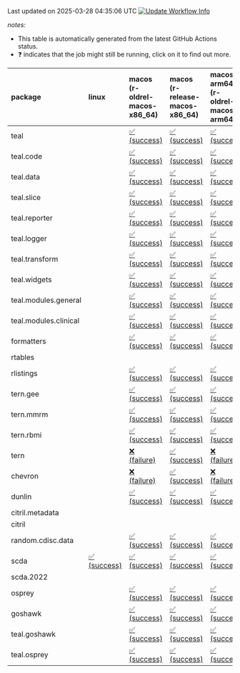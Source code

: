 Last updated on 2025-03-28 04:35:06 UTC [![Update Workflow
Info](https://github.com/averissimo/verdepcheck-status/actions/workflows/update.yaml/badge.svg)](https://github.com/averissimo/verdepcheck-status/actions/workflows/update.yaml)

*notes:*

-   This table is automatically generated from the latest GitHub Actions
    status.
-   ❓ indicates that the job might still be running, click on it to
    find out more.

<table>
<colgroup>
<col style="width: 1%" />
<col style="width: 6%" />
<col style="width: 7%" />
<col style="width: 7%" />
<col style="width: 7%" />
<col style="width: 7%" />
<col style="width: 7%" />
<col style="width: 7%" />
<col style="width: 7%" />
<col style="width: 7%" />
<col style="width: 7%" />
<col style="width: 7%" />
<col style="width: 7%" />
<col style="width: 7%" />
</colgroup>
<thead>
<tr class="header">
<th style="text-align: left;">package</th>
<th style="text-align: left;">linux</th>
<th style="text-align: left;">macos (r-oldrel-macos-x86_64)</th>
<th style="text-align: left;">macos (r-release-macos-x86_64)</th>
<th style="text-align: left;">macos-arm64 (r-oldrel-macos-arm64)</th>
<th style="text-align: left;">macos-arm64 (r-release-macos-arm64)</th>
<th style="text-align: left;">nosuggests</th>
<th style="text-align: left;">ubuntu-clang</th>
<th style="text-align: left;">ubuntu-gcc12</th>
<th style="text-align: left;">ubuntu-next</th>
<th style="text-align: left;">ubuntu-release</th>
<th style="text-align: left;">windows (r-devel-windows-x86_64)</th>
<th style="text-align: left;">windows (r-oldrel-windows-x86_64)</th>
<th style="text-align: left;">windows (r-release-windows-x86_64)</th>
</tr>
</thead>
<tbody>
<tr class="odd">
<td style="text-align: left;">teal</td>
<td style="text-align: left;"></td>
<td
style="text-align: left;"><a href="https://github.com/insightsengineering/teal/actions/runs/14015246751/job/39240157598">✅
(success)</a></td>
<td
style="text-align: left;"><a href="https://github.com/insightsengineering/teal/actions/runs/14015246751/job/39240157260">✅
(success)</a></td>
<td
style="text-align: left;"><a href="https://github.com/insightsengineering/teal/actions/runs/14015246751/job/39240157487">✅
(success)</a></td>
<td
style="text-align: left;"><a href="https://github.com/insightsengineering/teal/actions/runs/14015246751/job/39240157126">✅
(success)</a></td>
<td
style="text-align: left;"><a href="https://github.com/insightsengineering/teal/actions/runs/14015246751/job/39240157664">✅
(success)</a></td>
<td
style="text-align: left;"><a href="https://github.com/insightsengineering/teal/actions/runs/14015246751/job/39240156985">✅
(success)</a></td>
<td
style="text-align: left;"><a href="https://github.com/insightsengineering/teal/actions/runs/14015246751/job/39240157050">✅
(success)</a></td>
<td
style="text-align: left;"><a href="https://github.com/insightsengineering/teal/actions/runs/14015246751/job/39240157360">✅
(success)</a></td>
<td
style="text-align: left;"><a href="https://github.com/insightsengineering/teal/actions/runs/14015246751/job/39240157422">✅
(success)</a></td>
<td
style="text-align: left;"><a href="https://github.com/insightsengineering/teal/actions/runs/14015246751/job/39240156815">✅
(success)</a></td>
<td
style="text-align: left;"><a href="https://github.com/insightsengineering/teal/actions/runs/14015246751/job/39240157734">✅
(success)</a></td>
<td
style="text-align: left;"><a href="https://github.com/insightsengineering/teal/actions/runs/14015246751/job/39240157305">✅
(success)</a></td>
</tr>
<tr class="even">
<td style="text-align: left;">teal.code</td>
<td style="text-align: left;"></td>
<td
style="text-align: left;"><a href="https://github.com/insightsengineering/teal.code/actions/runs/14015257499/job/39240182656">✅
(success)</a></td>
<td
style="text-align: left;"><a href="https://github.com/insightsengineering/teal.code/actions/runs/14015257499/job/39240182316">✅
(success)</a></td>
<td
style="text-align: left;"><a href="https://github.com/insightsengineering/teal.code/actions/runs/14015257499/job/39240182539">✅
(success)</a></td>
<td
style="text-align: left;"><a href="https://github.com/insightsengineering/teal.code/actions/runs/14015257499/job/39240182215">✅
(success)</a></td>
<td
style="text-align: left;"><a href="https://github.com/insightsengineering/teal.code/actions/runs/14015257499/job/39240182882">✅
(success)</a></td>
<td
style="text-align: left;"><a href="https://github.com/insightsengineering/teal.code/actions/runs/14015257499/job/39240182155">✅
(success)</a></td>
<td
style="text-align: left;"><a href="https://github.com/insightsengineering/teal.code/actions/runs/14015257499/job/39240182260">✅
(success)</a></td>
<td
style="text-align: left;"><a href="https://github.com/insightsengineering/teal.code/actions/runs/14015257499/job/39240182487">✅
(success)</a></td>
<td
style="text-align: left;"><a href="https://github.com/insightsengineering/teal.code/actions/runs/14015257499/job/39240182583">✅
(success)</a></td>
<td
style="text-align: left;"><a href="https://github.com/insightsengineering/teal.code/actions/runs/14015257499/job/39240181961">✅
(success)</a></td>
<td
style="text-align: left;"><a href="https://github.com/insightsengineering/teal.code/actions/runs/14015257499/job/39240182818">✅
(success)</a></td>
<td
style="text-align: left;"><a href="https://github.com/insightsengineering/teal.code/actions/runs/14015257499/job/39240182440">✅
(success)</a></td>
</tr>
<tr class="odd">
<td style="text-align: left;">teal.data</td>
<td style="text-align: left;"></td>
<td
style="text-align: left;"><a href="https://github.com/insightsengineering/teal.data/actions/runs/14015249521/job/39240163332">✅
(success)</a></td>
<td
style="text-align: left;"><a href="https://github.com/insightsengineering/teal.data/actions/runs/14015249521/job/39240162724">✅
(success)</a></td>
<td
style="text-align: left;"><a href="https://github.com/insightsengineering/teal.data/actions/runs/14015249521/job/39240163110">✅
(success)</a></td>
<td
style="text-align: left;"><a href="https://github.com/insightsengineering/teal.data/actions/runs/14015249521/job/39240162509">✅
(success)</a></td>
<td
style="text-align: left;"><a href="https://github.com/insightsengineering/teal.data/actions/runs/14015249521/job/39240163426">✅
(success)</a></td>
<td
style="text-align: left;"><a href="https://github.com/insightsengineering/teal.data/actions/runs/14015249521/job/39240162059">✅
(success)</a></td>
<td
style="text-align: left;"><a href="https://github.com/insightsengineering/teal.data/actions/runs/14015249521/job/39240162411">✅
(success)</a></td>
<td
style="text-align: left;"><a href="https://github.com/insightsengineering/teal.data/actions/runs/14015249521/job/39240162814">✅
(success)</a></td>
<td
style="text-align: left;"><a href="https://github.com/insightsengineering/teal.data/actions/runs/14015249521/job/39240163016">✅
(success)</a></td>
<td
style="text-align: left;"><a href="https://github.com/insightsengineering/teal.data/actions/runs/14015249521/job/39240162344">✅
(success)</a></td>
<td
style="text-align: left;"><a href="https://github.com/insightsengineering/teal.data/actions/runs/14015249521/job/39240163525">✅
(success)</a></td>
<td
style="text-align: left;"><a href="https://github.com/insightsengineering/teal.data/actions/runs/14015249521/job/39240162907">✅
(success)</a></td>
</tr>
<tr class="even">
<td style="text-align: left;">teal.slice</td>
<td style="text-align: left;"></td>
<td
style="text-align: left;"><a href="https://github.com/insightsengineering/teal.slice/actions/runs/14015253279/job/39240172849">✅
(success)</a></td>
<td
style="text-align: left;"><a href="https://github.com/insightsengineering/teal.slice/actions/runs/14015253279/job/39240172276">✅
(success)</a></td>
<td
style="text-align: left;"><a href="https://github.com/insightsengineering/teal.slice/actions/runs/14015253279/job/39240172686">✅
(success)</a></td>
<td
style="text-align: left;"><a href="https://github.com/insightsengineering/teal.slice/actions/runs/14015253279/job/39240172186">✅
(success)</a></td>
<td
style="text-align: left;"><a href="https://github.com/insightsengineering/teal.slice/actions/runs/14015253279/job/39240173128">✅
(success)</a></td>
<td
style="text-align: left;"><a href="https://github.com/insightsengineering/teal.slice/actions/runs/14015253279/job/39240172117">✅
(success)</a></td>
<td
style="text-align: left;"><a href="https://github.com/insightsengineering/teal.slice/actions/runs/14015253279/job/39240172347">✅
(success)</a></td>
<td
style="text-align: left;"><a href="https://github.com/insightsengineering/teal.slice/actions/runs/14015253279/job/39240172772">✅
(success)</a></td>
<td
style="text-align: left;"><a href="https://github.com/insightsengineering/teal.slice/actions/runs/14015253279/job/39240172917">✅
(success)</a></td>
<td
style="text-align: left;"><a href="https://github.com/insightsengineering/teal.slice/actions/runs/14015253279/job/39240171850">✅
(success)</a></td>
<td
style="text-align: left;"><a href="https://github.com/insightsengineering/teal.slice/actions/runs/14015253279/job/39240172985">✅
(success)</a></td>
<td
style="text-align: left;"><a href="https://github.com/insightsengineering/teal.slice/actions/runs/14015253279/job/39240172435">✅
(success)</a></td>
</tr>
<tr class="odd">
<td style="text-align: left;">teal.reporter</td>
<td style="text-align: left;"></td>
<td
style="text-align: left;"><a href="https://github.com/insightsengineering/teal.reporter/actions/runs/14015250764/job/39240166875">✅
(success)</a></td>
<td
style="text-align: left;"><a href="https://github.com/insightsengineering/teal.reporter/actions/runs/14015250764/job/39240166722">✅
(success)</a></td>
<td
style="text-align: left;"><a href="https://github.com/insightsengineering/teal.reporter/actions/runs/14015250764/job/39240166825">✅
(success)</a></td>
<td
style="text-align: left;"><a href="https://github.com/insightsengineering/teal.reporter/actions/runs/14015250764/job/39240166668">✅
(success)</a></td>
<td
style="text-align: left;"><a href="https://github.com/insightsengineering/teal.reporter/actions/runs/14015250764/job/39240166502">✅
(success)</a></td>
<td
style="text-align: left;"><a href="https://github.com/insightsengineering/teal.reporter/actions/runs/14015250764/job/39240165968">✅
(success)</a></td>
<td
style="text-align: left;"><a href="https://github.com/insightsengineering/teal.reporter/actions/runs/14015250764/job/39240166154">✅
(success)</a></td>
<td
style="text-align: left;"><a href="https://github.com/insightsengineering/teal.reporter/actions/runs/14015250764/job/39240166296">✅
(success)</a></td>
<td
style="text-align: left;"><a href="https://github.com/insightsengineering/teal.reporter/actions/runs/14015250764/job/39240166376">✅
(success)</a></td>
<td
style="text-align: left;"><a href="https://github.com/insightsengineering/teal.reporter/actions/runs/14015250764/job/39240166558">✅
(success)</a></td>
<td
style="text-align: left;"><a href="https://github.com/insightsengineering/teal.reporter/actions/runs/14015250764/job/39240166924">✅
(success)</a></td>
<td
style="text-align: left;"><a href="https://github.com/insightsengineering/teal.reporter/actions/runs/14015250764/job/39240166762">✅
(success)</a></td>
</tr>
<tr class="even">
<td style="text-align: left;">teal.logger</td>
<td style="text-align: left;"></td>
<td
style="text-align: left;"><a href="https://github.com/insightsengineering/teal.logger/actions/runs/14015248455/job/39240160529">✅
(success)</a></td>
<td
style="text-align: left;"><a href="https://github.com/insightsengineering/teal.logger/actions/runs/14015248455/job/39240160242">✅
(success)</a></td>
<td
style="text-align: left;"><a href="https://github.com/insightsengineering/teal.logger/actions/runs/14015248455/job/39240160471">✅
(success)</a></td>
<td
style="text-align: left;"><a href="https://github.com/insightsengineering/teal.logger/actions/runs/14015248455/job/39240160116">✅
(success)</a></td>
<td
style="text-align: left;"><a href="https://github.com/insightsengineering/teal.logger/actions/runs/14015248455/job/39240160704">✅
(success)</a></td>
<td
style="text-align: left;"><a href="https://github.com/insightsengineering/teal.logger/actions/runs/14015248455/job/39240159834">✅
(success)</a></td>
<td
style="text-align: left;"><a href="https://github.com/insightsengineering/teal.logger/actions/runs/14015248455/job/39240160064">✅
(success)</a></td>
<td
style="text-align: left;"><a href="https://github.com/insightsengineering/teal.logger/actions/runs/14015248455/job/39240160306">✅
(success)</a></td>
<td
style="text-align: left;"><a href="https://github.com/insightsengineering/teal.logger/actions/runs/14015248455/job/39240160417">✅
(success)</a></td>
<td
style="text-align: left;"><a href="https://github.com/insightsengineering/teal.logger/actions/runs/14015248455/job/39240160007">✅
(success)</a></td>
<td
style="text-align: left;"><a href="https://github.com/insightsengineering/teal.logger/actions/runs/14015248455/job/39240160643">✅
(success)</a></td>
<td
style="text-align: left;"><a href="https://github.com/insightsengineering/teal.logger/actions/runs/14015248455/job/39240160367">✅
(success)</a></td>
</tr>
<tr class="odd">
<td style="text-align: left;">teal.transform</td>
<td style="text-align: left;"></td>
<td
style="text-align: left;"><a href="https://github.com/insightsengineering/teal.transform/actions/runs/14015251066/job/39240167687">✅
(success)</a></td>
<td
style="text-align: left;"><a href="https://github.com/insightsengineering/teal.transform/actions/runs/14015251066/job/39240167301">✅
(success)</a></td>
<td
style="text-align: left;"><a href="https://github.com/insightsengineering/teal.transform/actions/runs/14015251066/job/39240167570">✅
(success)</a></td>
<td
style="text-align: left;"><a href="https://github.com/insightsengineering/teal.transform/actions/runs/14015251066/job/39240167155">✅
(success)</a></td>
<td
style="text-align: left;"><a href="https://github.com/insightsengineering/teal.transform/actions/runs/14015251066/job/39240167804">✅
(success)</a></td>
<td
style="text-align: left;"><a href="https://github.com/insightsengineering/teal.transform/actions/runs/14015251066/job/39240166867">✅
(success)</a></td>
<td
style="text-align: left;"><a href="https://github.com/insightsengineering/teal.transform/actions/runs/14015251066/job/39240167103">✅
(success)</a></td>
<td
style="text-align: left;"><a href="https://github.com/insightsengineering/teal.transform/actions/runs/14015251066/job/39240167360">✅
(success)</a></td>
<td
style="text-align: left;"><a href="https://github.com/insightsengineering/teal.transform/actions/runs/14015251066/job/39240167502">✅
(success)</a></td>
<td
style="text-align: left;"><a href="https://github.com/insightsengineering/teal.transform/actions/runs/14015251066/job/39240167042">✅
(success)</a></td>
<td
style="text-align: left;"><a href="https://github.com/insightsengineering/teal.transform/actions/runs/14015251066/job/39240167854">✅
(success)</a></td>
<td
style="text-align: left;"><a href="https://github.com/insightsengineering/teal.transform/actions/runs/14015251066/job/39240167428">✅
(success)</a></td>
</tr>
<tr class="even">
<td style="text-align: left;">teal.widgets</td>
<td style="text-align: left;"></td>
<td
style="text-align: left;"><a href="https://github.com/insightsengineering/teal.widgets/actions/runs/14015260871/job/39240205368">✅
(success)</a></td>
<td
style="text-align: left;"><a href="https://github.com/insightsengineering/teal.widgets/actions/runs/14015260871/job/39240204797">✅
(success)</a></td>
<td
style="text-align: left;"><a href="https://github.com/insightsengineering/teal.widgets/actions/runs/14015260871/job/39240205170">✅
(success)</a></td>
<td
style="text-align: left;"><a href="https://github.com/insightsengineering/teal.widgets/actions/runs/14015260871/job/39240204601">✅
(success)</a></td>
<td
style="text-align: left;"><a href="https://github.com/insightsengineering/teal.widgets/actions/runs/14015260871/job/39240205754">✅
(success)</a></td>
<td
style="text-align: left;"><a href="https://github.com/insightsengineering/teal.widgets/actions/runs/14015260871/job/39240204512">✅
(success)</a></td>
<td
style="text-align: left;"><a href="https://github.com/insightsengineering/teal.widgets/actions/runs/14015260871/job/39240204682">✅
(success)</a></td>
<td
style="text-align: left;"><a href="https://github.com/insightsengineering/teal.widgets/actions/runs/14015260871/job/39240205084">✅
(success)</a></td>
<td
style="text-align: left;"><a href="https://github.com/insightsengineering/teal.widgets/actions/runs/14015260871/job/39240205272">✅
(success)</a></td>
<td
style="text-align: left;"><a href="https://github.com/insightsengineering/teal.widgets/actions/runs/14015260871/job/39240204264">✅
(success)</a></td>
<td
style="text-align: left;"><a href="https://github.com/insightsengineering/teal.widgets/actions/runs/14015260871/job/39240205624">✅
(success)</a></td>
<td
style="text-align: left;"><a href="https://github.com/insightsengineering/teal.widgets/actions/runs/14015260871/job/39240204985">✅
(success)</a></td>
</tr>
<tr class="odd">
<td style="text-align: left;">teal.modules.general</td>
<td style="text-align: left;"></td>
<td
style="text-align: left;"><a href="https://github.com/insightsengineering/teal.modules.general/actions/runs/14015246558/job/39240157590">✅
(success)</a></td>
<td
style="text-align: left;"><a href="https://github.com/insightsengineering/teal.modules.general/actions/runs/14015246558/job/39240157416">✅
(success)</a></td>
<td
style="text-align: left;"><a href="https://github.com/insightsengineering/teal.modules.general/actions/runs/14015246558/job/39240157532">✅
(success)</a></td>
<td
style="text-align: left;"><a href="https://github.com/insightsengineering/teal.modules.general/actions/runs/14015246558/job/39240157293">✅
(success)</a></td>
<td style="text-align: left;"></td>
<td style="text-align: left;"></td>
<td style="text-align: left;"></td>
<td
style="text-align: left;"><a href="https://github.com/insightsengineering/teal.modules.general/actions/runs/14015246558/job/39240157157">✅
(success)</a></td>
<td
style="text-align: left;"><a href="https://github.com/insightsengineering/teal.modules.general/actions/runs/14015246558/job/39240157352">✅
(success)</a></td>
<td
style="text-align: left;"><a href="https://github.com/insightsengineering/teal.modules.general/actions/runs/14015246558/job/39240157007">✅
(success)</a></td>
<td
style="text-align: left;"><a href="https://github.com/insightsengineering/teal.modules.general/actions/runs/14015246558/job/39240157653">✅
(success)</a></td>
<td
style="text-align: left;"><a href="https://github.com/insightsengineering/teal.modules.general/actions/runs/14015246558/job/39240157480">✅
(success)</a></td>
</tr>
<tr class="even">
<td style="text-align: left;">teal.modules.clinical</td>
<td style="text-align: left;"></td>
<td
style="text-align: left;"><a href="https://github.com/insightsengineering/teal.modules.clinical/actions/runs/14015256467/job/39240182120">✅
(success)</a></td>
<td
style="text-align: left;"><a href="https://github.com/insightsengineering/teal.modules.clinical/actions/runs/14015256467/job/39240181920">✅
(success)</a></td>
<td
style="text-align: left;"><a href="https://github.com/insightsengineering/teal.modules.clinical/actions/runs/14015256467/job/39240182044">✅
(success)</a></td>
<td
style="text-align: left;"><a href="https://github.com/insightsengineering/teal.modules.clinical/actions/runs/14015256467/job/39240181842">✅
(success)</a></td>
<td style="text-align: left;"></td>
<td style="text-align: left;"></td>
<td style="text-align: left;"></td>
<td
style="text-align: left;"><a href="https://github.com/insightsengineering/teal.modules.clinical/actions/runs/14015256467/job/39240181484">✅
(success)</a></td>
<td
style="text-align: left;"><a href="https://github.com/insightsengineering/teal.modules.clinical/actions/runs/14015256467/job/39240181730">✅
(success)</a></td>
<td
style="text-align: left;"><a href="https://github.com/insightsengineering/teal.modules.clinical/actions/runs/14015256467/job/39240181625">✅
(success)</a></td>
<td
style="text-align: left;"><a href="https://github.com/insightsengineering/teal.modules.clinical/actions/runs/14015256467/job/39240182184">✅
(success)</a></td>
<td
style="text-align: left;"><a href="https://github.com/insightsengineering/teal.modules.clinical/actions/runs/14015256467/job/39240181974">✅
(success)</a></td>
</tr>
<tr class="odd">
<td style="text-align: left;">formatters</td>
<td style="text-align: left;"></td>
<td
style="text-align: left;"><a href="https://github.com/insightsengineering/formatters/actions/runs/14015254272/job/39240175308">✅
(success)</a></td>
<td
style="text-align: left;"><a href="https://github.com/insightsengineering/formatters/actions/runs/14015254272/job/39240174641">✅
(success)</a></td>
<td
style="text-align: left;"><a href="https://github.com/insightsengineering/formatters/actions/runs/14015254272/job/39240175086">✅
(success)</a></td>
<td
style="text-align: left;"><a href="https://github.com/insightsengineering/formatters/actions/runs/14015254272/job/39240174408">✅
(success)</a></td>
<td
style="text-align: left;"><a href="https://github.com/insightsengineering/formatters/actions/runs/14015254272/job/39240175649">✅
(success)</a></td>
<td
style="text-align: left;"><a href="https://github.com/insightsengineering/formatters/actions/runs/14015254272/job/39240174298">✅
(success)</a></td>
<td
style="text-align: left;"><a href="https://github.com/insightsengineering/formatters/actions/runs/14015254272/job/39240174532">✅
(success)</a></td>
<td
style="text-align: left;"><a href="https://github.com/insightsengineering/formatters/actions/runs/14015254272/job/39240174901">✅
(success)</a></td>
<td
style="text-align: left;"><a href="https://github.com/insightsengineering/formatters/actions/runs/14015254272/job/39240175180">✅
(success)</a></td>
<td
style="text-align: left;"><a href="https://github.com/insightsengineering/formatters/actions/runs/14015254272/job/39240173906">✅
(success)</a></td>
<td
style="text-align: left;"><a href="https://github.com/insightsengineering/formatters/actions/runs/14015254272/job/39240175549">✅
(success)</a></td>
<td
style="text-align: left;"><a href="https://github.com/insightsengineering/formatters/actions/runs/14015254272/job/39240175002">✅
(success)</a></td>
</tr>
<tr class="even">
<td style="text-align: left;">rtables</td>
<td style="text-align: left;"></td>
<td style="text-align: left;"></td>
<td style="text-align: left;"></td>
<td style="text-align: left;"></td>
<td style="text-align: left;"></td>
<td style="text-align: left;"></td>
<td style="text-align: left;"></td>
<td style="text-align: left;"></td>
<td style="text-align: left;"></td>
<td style="text-align: left;"></td>
<td style="text-align: left;"></td>
<td style="text-align: left;"></td>
<td style="text-align: left;"></td>
</tr>
<tr class="odd">
<td style="text-align: left;">rlistings</td>
<td style="text-align: left;"></td>
<td
style="text-align: left;"><a href="https://github.com/insightsengineering/rlistings/actions/runs/14015250484/job/39240166142">✅
(success)</a></td>
<td
style="text-align: left;"><a href="https://github.com/insightsengineering/rlistings/actions/runs/14015250484/job/39240165769">✅
(success)</a></td>
<td
style="text-align: left;"><a href="https://github.com/insightsengineering/rlistings/actions/runs/14015250484/job/39240166004">✅
(success)</a></td>
<td
style="text-align: left;"><a href="https://github.com/insightsengineering/rlistings/actions/runs/14015250484/job/39240165603">✅
(success)</a></td>
<td
style="text-align: left;"><a href="https://github.com/insightsengineering/rlistings/actions/runs/14015250484/job/39240166333">✅
(success)</a></td>
<td
style="text-align: left;"><a href="https://github.com/insightsengineering/rlistings/actions/runs/14015250484/job/39240165449">✅
(success)</a></td>
<td
style="text-align: left;"><a href="https://github.com/insightsengineering/rlistings/actions/runs/14015250484/job/39240165718">✅
(success)</a></td>
<td
style="text-align: left;"><a href="https://github.com/insightsengineering/rlistings/actions/runs/14015250484/job/39240165957">✅
(success)</a></td>
<td
style="text-align: left;"><a href="https://github.com/insightsengineering/rlistings/actions/runs/14015250484/job/39240166066">✅
(success)</a></td>
<td
style="text-align: left;"><a href="https://github.com/insightsengineering/rlistings/actions/runs/14015250484/job/39240165163">✅
(success)</a></td>
<td
style="text-align: left;"><a href="https://github.com/insightsengineering/rlistings/actions/runs/14015250484/job/39240166263">✅
(success)</a></td>
<td
style="text-align: left;"><a href="https://github.com/insightsengineering/rlistings/actions/runs/14015250484/job/39240165886">✅
(success)</a></td>
</tr>
<tr class="even">
<td style="text-align: left;">tern.gee</td>
<td style="text-align: left;"></td>
<td
style="text-align: left;"><a href="https://github.com/insightsengineering/tern.gee/actions/runs/14015255787/job/39240179994">✅
(success)</a></td>
<td
style="text-align: left;"><a href="https://github.com/insightsengineering/tern.gee/actions/runs/14015255787/job/39240179371">✅
(success)</a></td>
<td
style="text-align: left;"><a href="https://github.com/insightsengineering/tern.gee/actions/runs/14015255787/job/39240179798">✅
(success)</a></td>
<td
style="text-align: left;"><a href="https://github.com/insightsengineering/tern.gee/actions/runs/14015255787/job/39240179208">✅
(success)</a></td>
<td
style="text-align: left;"><a href="https://github.com/insightsengineering/tern.gee/actions/runs/14015255787/job/39240180111">✅
(success)</a></td>
<td
style="text-align: left;"><a href="https://github.com/insightsengineering/tern.gee/actions/runs/14015255787/job/39240178663">✅
(success)</a></td>
<td
style="text-align: left;"><a href="https://github.com/insightsengineering/tern.gee/actions/runs/14015255787/job/39240179014">✅
(success)</a></td>
<td
style="text-align: left;"><a href="https://github.com/insightsengineering/tern.gee/actions/runs/14015255787/job/39240179481">✅
(success)</a></td>
<td
style="text-align: left;"><a href="https://github.com/insightsengineering/tern.gee/actions/runs/14015255787/job/39240179700">✅
(success)</a></td>
<td
style="text-align: left;"><a href="https://github.com/insightsengineering/tern.gee/actions/runs/14015255787/job/39240179121">✅
(success)</a></td>
<td
style="text-align: left;"><a href="https://github.com/insightsengineering/tern.gee/actions/runs/14015255787/job/39240180190">✅
(success)</a></td>
<td
style="text-align: left;"><a href="https://github.com/insightsengineering/tern.gee/actions/runs/14015255787/job/39240179615">✅
(success)</a></td>
</tr>
<tr class="odd">
<td style="text-align: left;">tern.mmrm</td>
<td style="text-align: left;"></td>
<td
style="text-align: left;"><a href="https://github.com/insightsengineering/tern.mmrm/actions/runs/14015261380/job/39240211285">✅
(success)</a></td>
<td
style="text-align: left;"><a href="https://github.com/insightsengineering/tern.mmrm/actions/runs/14015261380/job/39240210882">✅
(success)</a></td>
<td
style="text-align: left;"><a href="https://github.com/insightsengineering/tern.mmrm/actions/runs/14015261380/job/39240211163">✅
(success)</a></td>
<td
style="text-align: left;"><a href="https://github.com/insightsengineering/tern.mmrm/actions/runs/14015261380/job/39240210819">✅
(success)</a></td>
<td
style="text-align: left;"><a href="https://github.com/insightsengineering/tern.mmrm/actions/runs/14015261380/job/39240211557">✅
(success)</a></td>
<td
style="text-align: left;"><a href="https://github.com/insightsengineering/tern.mmrm/actions/runs/14015261380/job/39240210357">✅
(success)</a></td>
<td
style="text-align: left;"><a href="https://github.com/insightsengineering/tern.mmrm/actions/runs/14015261380/job/39240210721">✅
(success)</a></td>
<td
style="text-align: left;"><a href="https://github.com/insightsengineering/tern.mmrm/actions/runs/14015261380/job/39240211097">✅
(success)</a></td>
<td
style="text-align: left;"><a href="https://github.com/insightsengineering/tern.mmrm/actions/runs/14015261380/job/39240211219">✅
(success)</a></td>
<td
style="text-align: left;"><a href="https://github.com/insightsengineering/tern.mmrm/actions/runs/14015261380/job/39240210607">✅
(success)</a></td>
<td
style="text-align: left;"><a href="https://github.com/insightsengineering/tern.mmrm/actions/runs/14015261380/job/39240211469">✅
(success)</a></td>
<td
style="text-align: left;"><a href="https://github.com/insightsengineering/tern.mmrm/actions/runs/14015261380/job/39240211040">✅
(success)</a></td>
</tr>
<tr class="even">
<td style="text-align: left;">tern.rbmi</td>
<td style="text-align: left;"></td>
<td
style="text-align: left;"><a href="https://github.com/insightsengineering/tern.rbmi/actions/runs/14015254073/job/39240175566">✅
(success)</a></td>
<td
style="text-align: left;"><a href="https://github.com/insightsengineering/tern.rbmi/actions/runs/14015254073/job/39240175046">✅
(success)</a></td>
<td
style="text-align: left;"><a href="https://github.com/insightsengineering/tern.rbmi/actions/runs/14015254073/job/39240175346">✅
(success)</a></td>
<td
style="text-align: left;"><a href="https://github.com/insightsengineering/tern.rbmi/actions/runs/14015254073/job/39240174719">✅
(success)</a></td>
<td
style="text-align: left;"><a href="https://github.com/insightsengineering/tern.rbmi/actions/runs/14015254073/job/39240176016">✅
(success)</a></td>
<td
style="text-align: left;"><a href="https://github.com/insightsengineering/tern.rbmi/actions/runs/14015254073/job/39240174581">✅
(success)</a></td>
<td
style="text-align: left;"><a href="https://github.com/insightsengineering/tern.rbmi/actions/runs/14015254073/job/39240174854">✅
(success)</a></td>
<td
style="text-align: left;"><a href="https://github.com/insightsengineering/tern.rbmi/actions/runs/14015254073/job/39240175247">✅
(success)</a></td>
<td
style="text-align: left;"><a href="https://github.com/insightsengineering/tern.rbmi/actions/runs/14015254073/job/39240175455">✅
(success)</a></td>
<td
style="text-align: left;"><a href="https://github.com/insightsengineering/tern.rbmi/actions/runs/14015254073/job/39240174253">✅
(success)</a></td>
<td
style="text-align: left;"><a href="https://github.com/insightsengineering/tern.rbmi/actions/runs/14015254073/job/39240175852">✅
(success)</a></td>
<td
style="text-align: left;"><a href="https://github.com/insightsengineering/tern.rbmi/actions/runs/14015254073/job/39240175126">✅
(success)</a></td>
</tr>
<tr class="odd">
<td style="text-align: left;">tern</td>
<td style="text-align: left;"></td>
<td
style="text-align: left;"><a href="https://github.com/insightsengineering/tern/actions/runs/14015250753/job/39240166890">❌
(failure)</a></td>
<td
style="text-align: left;"><a href="https://github.com/insightsengineering/tern/actions/runs/14015250753/job/39240166562">✅
(success)</a></td>
<td
style="text-align: left;"><a href="https://github.com/insightsengineering/tern/actions/runs/14015250753/job/39240166786">❌
(failure)</a></td>
<td
style="text-align: left;"><a href="https://github.com/insightsengineering/tern/actions/runs/14015250753/job/39240166449">✅
(success)</a></td>
<td
style="text-align: left;"><a href="https://github.com/insightsengineering/tern/actions/runs/14015250753/job/39240167102">✅
(success)</a></td>
<td
style="text-align: left;"><a href="https://github.com/insightsengineering/tern/actions/runs/14015250753/job/39240166511">✅
(success)</a></td>
<td
style="text-align: left;"><a href="https://github.com/insightsengineering/tern/actions/runs/14015250753/job/39240166617">✅
(success)</a></td>
<td
style="text-align: left;"><a href="https://github.com/insightsengineering/tern/actions/runs/14015250753/job/39240166838">✅
(success)</a></td>
<td
style="text-align: left;"><a href="https://github.com/insightsengineering/tern/actions/runs/14015250753/job/39240166941">✅
(success)</a></td>
<td
style="text-align: left;"><a href="https://github.com/insightsengineering/tern/actions/runs/14015250753/job/39240166247">✅
(success)</a></td>
<td
style="text-align: left;"><a href="https://github.com/insightsengineering/tern/actions/runs/14015250753/job/39240166993">❌
(failure)</a></td>
<td
style="text-align: left;"><a href="https://github.com/insightsengineering/tern/actions/runs/14015250753/job/39240166684">✅
(success)</a></td>
</tr>
<tr class="even">
<td style="text-align: left;">chevron</td>
<td style="text-align: left;"></td>
<td
style="text-align: left;"><a href="https://github.com/insightsengineering/chevron/actions/runs/14015256383/job/39352840869">❌
(failure)</a></td>
<td
style="text-align: left;"><a href="https://github.com/insightsengineering/chevron/actions/runs/14015256383/job/39352838842">✅
(success)</a></td>
<td
style="text-align: left;"><a href="https://github.com/insightsengineering/chevron/actions/runs/14015256383/job/39352840258">❌
(failure)</a></td>
<td
style="text-align: left;"><a href="https://github.com/insightsengineering/chevron/actions/runs/14015256383/job/39352838093">✅
(success)</a></td>
<td
style="text-align: left;"><a href="https://github.com/insightsengineering/chevron/actions/runs/14015256383/job/39352841885">✅
(success)</a></td>
<td
style="text-align: left;"><a href="https://github.com/insightsengineering/chevron/actions/runs/14015256383/job/39352837686">✅
(success)</a></td>
<td
style="text-align: left;"><a href="https://github.com/insightsengineering/chevron/actions/runs/14015256383/job/39352838507">✅
(success)</a></td>
<td
style="text-align: left;"><a href="https://github.com/insightsengineering/chevron/actions/runs/14015256383/job/39352839975">✅
(success)</a></td>
<td
style="text-align: left;"><a href="https://github.com/insightsengineering/chevron/actions/runs/14015256383/job/39352840598">✅
(success)</a></td>
<td
style="text-align: left;"><a href="https://github.com/insightsengineering/chevron/actions/runs/14015256383/job/39352837385">✅
(success)</a></td>
<td
style="text-align: left;"><a href="https://github.com/insightsengineering/chevron/actions/runs/14015256383/job/39352841524">❌
(failure)</a></td>
<td
style="text-align: left;"><a href="https://github.com/insightsengineering/chevron/actions/runs/14015256383/job/39352839572">✅
(success)</a></td>
</tr>
<tr class="odd">
<td style="text-align: left;">dunlin</td>
<td style="text-align: left;"></td>
<td
style="text-align: left;"><a href="https://github.com/insightsengineering/dunlin/actions/runs/12616307113/job/35157397606">✅
(success)</a></td>
<td
style="text-align: left;"><a href="https://github.com/insightsengineering/dunlin/actions/runs/12616307113/job/35157397136">✅
(success)</a></td>
<td
style="text-align: left;"><a href="https://github.com/insightsengineering/dunlin/actions/runs/12616307113/job/35157397443">✅
(success)</a></td>
<td
style="text-align: left;"><a href="https://github.com/insightsengineering/dunlin/actions/runs/12616307113/job/35157396975">✅
(success)</a></td>
<td
style="text-align: left;"><a href="https://github.com/insightsengineering/dunlin/actions/runs/12616307113/job/35157397923">✅
(success)</a></td>
<td
style="text-align: left;"><a href="https://github.com/insightsengineering/dunlin/actions/runs/12616307113/job/35157397053">✅
(success)</a></td>
<td
style="text-align: left;"><a href="https://github.com/insightsengineering/dunlin/actions/runs/12616307113/job/35157397205">✅
(success)</a></td>
<td
style="text-align: left;"><a href="https://github.com/insightsengineering/dunlin/actions/runs/12616307113/job/35157397533">✅
(success)</a></td>
<td
style="text-align: left;"><a href="https://github.com/insightsengineering/dunlin/actions/runs/12616307113/job/35157397749">✅
(success)</a></td>
<td
style="text-align: left;"><a href="https://github.com/insightsengineering/dunlin/actions/runs/12616307113/job/35157396791">✅
(success)</a></td>
<td
style="text-align: left;"><a href="https://github.com/insightsengineering/dunlin/actions/runs/12616307113/job/35157397670">✅
(success)</a></td>
<td
style="text-align: left;"><a href="https://github.com/insightsengineering/dunlin/actions/runs/12616307113/job/35157397262">✅
(success)</a></td>
</tr>
<tr class="even">
<td style="text-align: left;">citril.metadata</td>
<td style="text-align: left;"></td>
<td style="text-align: left;"></td>
<td style="text-align: left;"></td>
<td style="text-align: left;"></td>
<td style="text-align: left;"></td>
<td style="text-align: left;"></td>
<td style="text-align: left;"></td>
<td style="text-align: left;"></td>
<td style="text-align: left;"></td>
<td style="text-align: left;"></td>
<td style="text-align: left;"></td>
<td style="text-align: left;"></td>
<td style="text-align: left;"></td>
</tr>
<tr class="odd">
<td style="text-align: left;">citril</td>
<td style="text-align: left;"></td>
<td style="text-align: left;"></td>
<td style="text-align: left;"></td>
<td style="text-align: left;"></td>
<td style="text-align: left;"></td>
<td style="text-align: left;"></td>
<td style="text-align: left;"></td>
<td style="text-align: left;"></td>
<td style="text-align: left;"></td>
<td style="text-align: left;"></td>
<td style="text-align: left;"></td>
<td style="text-align: left;"></td>
<td style="text-align: left;"></td>
</tr>
<tr class="even">
<td style="text-align: left;">random.cdisc.data</td>
<td style="text-align: left;"></td>
<td
style="text-align: left;"><a href="https://github.com/insightsengineering/random.cdisc.data/actions/runs/14015253688/job/39240173763">✅
(success)</a></td>
<td
style="text-align: left;"><a href="https://github.com/insightsengineering/random.cdisc.data/actions/runs/14015253688/job/39240173165">✅
(success)</a></td>
<td
style="text-align: left;"><a href="https://github.com/insightsengineering/random.cdisc.data/actions/runs/14015253688/job/39240173545">✅
(success)</a></td>
<td
style="text-align: left;"><a href="https://github.com/insightsengineering/random.cdisc.data/actions/runs/14015253688/job/39240172892">✅
(success)</a></td>
<td
style="text-align: left;"><a href="https://github.com/insightsengineering/random.cdisc.data/actions/runs/14015253688/job/39240174129">✅
(success)</a></td>
<td
style="text-align: left;"><a href="https://github.com/insightsengineering/random.cdisc.data/actions/runs/14015253688/job/39240172816">✅
(success)</a></td>
<td
style="text-align: left;"><a href="https://github.com/insightsengineering/random.cdisc.data/actions/runs/14015253688/job/39240173034">✅
(success)</a></td>
<td
style="text-align: left;"><a href="https://github.com/insightsengineering/random.cdisc.data/actions/runs/14015253688/job/39240173455">✅
(success)</a></td>
<td
style="text-align: left;"><a href="https://github.com/insightsengineering/random.cdisc.data/actions/runs/14015253688/job/39240173671">✅
(success)</a></td>
<td
style="text-align: left;"><a href="https://github.com/insightsengineering/random.cdisc.data/actions/runs/14015253688/job/39240172404">✅
(success)</a></td>
<td
style="text-align: left;"><a href="https://github.com/insightsengineering/random.cdisc.data/actions/runs/14015253688/job/39240174013">✅
(success)</a></td>
<td
style="text-align: left;"><a href="https://github.com/insightsengineering/random.cdisc.data/actions/runs/14015253688/job/39240173361">✅
(success)</a></td>
</tr>
<tr class="odd">
<td style="text-align: left;">scda</td>
<td
style="text-align: left;"><a href="https://github.com/insightsengineering/scda/actions/runs/10437595381/job/28903953758">✅
(success)</a></td>
<td
style="text-align: left;"><a href="https://github.com/insightsengineering/scda/actions/runs/10437595381/job/28903953430">✅
(success)</a></td>
<td
style="text-align: left;"><a href="https://github.com/insightsengineering/scda/actions/runs/10437595381/job/28903953031">✅
(success)</a></td>
<td
style="text-align: left;"><a href="https://github.com/insightsengineering/scda/actions/runs/10437595381/job/28903953278">✅
(success)</a></td>
<td
style="text-align: left;"><a href="https://github.com/insightsengineering/scda/actions/runs/10437595381/job/28903952896">✅
(success)</a></td>
<td
style="text-align: left;"><a href="https://github.com/insightsengineering/scda/actions/runs/10437595381/job/28903953675">❌
(failure)</a></td>
<td
style="text-align: left;"><a href="https://github.com/insightsengineering/scda/actions/runs/10437595381/job/28903952832">✅
(success)</a></td>
<td
style="text-align: left;"><a href="https://github.com/insightsengineering/scda/actions/runs/10437595381/job/28903952973">✅
(success)</a></td>
<td
style="text-align: left;"><a href="https://github.com/insightsengineering/scda/actions/runs/10437595381/job/28903953208">✅
(success)</a></td>
<td
style="text-align: left;"><a href="https://github.com/insightsengineering/scda/actions/runs/10437595381/job/28903953361">✅
(success)</a></td>
<td
style="text-align: left;"><a href="https://github.com/insightsengineering/scda/actions/runs/10437595381/job/28903952629">✅
(success)</a></td>
<td
style="text-align: left;"><a href="https://github.com/insightsengineering/scda/actions/runs/10437595381/job/28903953574">✅
(success)</a></td>
<td
style="text-align: left;"><a href="https://github.com/insightsengineering/scda/actions/runs/10437595381/job/28903953140">✅
(success)</a></td>
</tr>
<tr class="even">
<td style="text-align: left;">scda.2022</td>
<td style="text-align: left;"></td>
<td style="text-align: left;"></td>
<td style="text-align: left;"></td>
<td style="text-align: left;"></td>
<td style="text-align: left;"></td>
<td style="text-align: left;"></td>
<td style="text-align: left;"></td>
<td style="text-align: left;"></td>
<td style="text-align: left;"></td>
<td style="text-align: left;"></td>
<td style="text-align: left;"></td>
<td style="text-align: left;"></td>
<td style="text-align: left;"></td>
</tr>
<tr class="odd">
<td style="text-align: left;">osprey</td>
<td style="text-align: left;"></td>
<td
style="text-align: left;"><a href="https://github.com/insightsengineering/osprey/actions/runs/14015259100/job/39240184492">✅
(success)</a></td>
<td
style="text-align: left;"><a href="https://github.com/insightsengineering/osprey/actions/runs/14015259100/job/39240183934">✅
(success)</a></td>
<td
style="text-align: left;"><a href="https://github.com/insightsengineering/osprey/actions/runs/14015259100/job/39240184330">✅
(success)</a></td>
<td
style="text-align: left;"><a href="https://github.com/insightsengineering/osprey/actions/runs/14015259100/job/39240183758">✅
(success)</a></td>
<td
style="text-align: left;"><a href="https://github.com/insightsengineering/osprey/actions/runs/14015259100/job/39240184580">✅
(success)</a></td>
<td
style="text-align: left;"><a href="https://github.com/insightsengineering/osprey/actions/runs/14015259100/job/39240183315">✅
(success)</a></td>
<td
style="text-align: left;"><a href="https://github.com/insightsengineering/osprey/actions/runs/14015259100/job/39240183667">✅
(success)</a></td>
<td
style="text-align: left;"><a href="https://github.com/insightsengineering/osprey/actions/runs/14015259100/job/39240184034">✅
(success)</a></td>
<td
style="text-align: left;"><a href="https://github.com/insightsengineering/osprey/actions/runs/14015259100/job/39240184228">✅
(success)</a></td>
<td
style="text-align: left;"><a href="https://github.com/insightsengineering/osprey/actions/runs/14015259100/job/39240183583">✅
(success)</a></td>
<td
style="text-align: left;"><a href="https://github.com/insightsengineering/osprey/actions/runs/14015259100/job/39240184664">✅
(success)</a></td>
<td
style="text-align: left;"><a href="https://github.com/insightsengineering/osprey/actions/runs/14015259100/job/39240184134">✅
(success)</a></td>
</tr>
<tr class="even">
<td style="text-align: left;">goshawk</td>
<td style="text-align: left;"></td>
<td
style="text-align: left;"><a href="https://github.com/insightsengineering/goshawk/actions/runs/14015254046/job/39240173930">✅
(success)</a></td>
<td
style="text-align: left;"><a href="https://github.com/insightsengineering/goshawk/actions/runs/14015254046/job/39240173357">✅
(success)</a></td>
<td
style="text-align: left;"><a href="https://github.com/insightsengineering/goshawk/actions/runs/14015254046/job/39240173744">✅
(success)</a></td>
<td
style="text-align: left;"><a href="https://github.com/insightsengineering/goshawk/actions/runs/14015254046/job/39240173168">✅
(success)</a></td>
<td
style="text-align: left;"><a href="https://github.com/insightsengineering/goshawk/actions/runs/14015254046/job/39240174072">✅
(success)</a></td>
<td
style="text-align: left;"><a href="https://github.com/insightsengineering/goshawk/actions/runs/14015254046/job/39240172719">✅
(success)</a></td>
<td
style="text-align: left;"><a href="https://github.com/insightsengineering/goshawk/actions/runs/14015254046/job/39240173078">❌
(failure)</a></td>
<td
style="text-align: left;"><a href="https://github.com/insightsengineering/goshawk/actions/runs/14015254046/job/39240173450">✅
(success)</a></td>
<td
style="text-align: left;"><a href="https://github.com/insightsengineering/goshawk/actions/runs/14015254046/job/39240173646">✅
(success)</a></td>
<td
style="text-align: left;"><a href="https://github.com/insightsengineering/goshawk/actions/runs/14015254046/job/39240173006">✅
(success)</a></td>
<td
style="text-align: left;"><a href="https://github.com/insightsengineering/goshawk/actions/runs/14015254046/job/39240174171">✅
(success)</a></td>
<td
style="text-align: left;"><a href="https://github.com/insightsengineering/goshawk/actions/runs/14015254046/job/39240173536">✅
(success)</a></td>
</tr>
<tr class="odd">
<td style="text-align: left;">teal.goshawk</td>
<td style="text-align: left;"></td>
<td
style="text-align: left;"><a href="https://github.com/insightsengineering/teal.goshawk/actions/runs/14015253272/job/39240171820">✅
(success)</a></td>
<td
style="text-align: left;"><a href="https://github.com/insightsengineering/teal.goshawk/actions/runs/14015253272/job/39240171333">✅
(success)</a></td>
<td
style="text-align: left;"><a href="https://github.com/insightsengineering/teal.goshawk/actions/runs/14015253272/job/39240171628">✅
(success)</a></td>
<td
style="text-align: left;"><a href="https://github.com/insightsengineering/teal.goshawk/actions/runs/14015253272/job/39240171142">✅
(success)</a></td>
<td
style="text-align: left;"><a href="https://github.com/insightsengineering/teal.goshawk/actions/runs/14015253272/job/39240171980">✅
(success)</a></td>
<td
style="text-align: left;"><a href="https://github.com/insightsengineering/teal.goshawk/actions/runs/14015253272/job/39240170763">✅
(success)</a></td>
<td
style="text-align: left;"><a href="https://github.com/insightsengineering/teal.goshawk/actions/runs/14015253272/job/39240171060">✅
(success)</a></td>
<td
style="text-align: left;"><a href="https://github.com/insightsengineering/teal.goshawk/actions/runs/14015253272/job/39240171407">✅
(success)</a></td>
<td
style="text-align: left;"><a href="https://github.com/insightsengineering/teal.goshawk/actions/runs/14015253272/job/39240171563">✅
(success)</a></td>
<td
style="text-align: left;"><a href="https://github.com/insightsengineering/teal.goshawk/actions/runs/14015253272/job/39240170961">❌
(failure)</a></td>
<td
style="text-align: left;"><a href="https://github.com/insightsengineering/teal.goshawk/actions/runs/14015253272/job/39240171899">✅
(success)</a></td>
<td
style="text-align: left;"><a href="https://github.com/insightsengineering/teal.goshawk/actions/runs/14015253272/job/39240171497">✅
(success)</a></td>
</tr>
<tr class="even">
<td style="text-align: left;">teal.osprey</td>
<td style="text-align: left;"></td>
<td
style="text-align: left;"><a href="https://github.com/insightsengineering/teal.osprey/actions/runs/14015258434/job/39240183364">✅
(success)</a></td>
<td
style="text-align: left;"><a href="https://github.com/insightsengineering/teal.osprey/actions/runs/14015258434/job/39240182946">✅
(success)</a></td>
<td
style="text-align: left;"><a href="https://github.com/insightsengineering/teal.osprey/actions/runs/14015258434/job/39240183221">✅
(success)</a></td>
<td
style="text-align: left;"><a href="https://github.com/insightsengineering/teal.osprey/actions/runs/14015258434/job/39240182791">✅
(success)</a></td>
<td
style="text-align: left;"><a href="https://github.com/insightsengineering/teal.osprey/actions/runs/14015258434/job/39240183434">✅
(success)</a></td>
<td
style="text-align: left;"><a href="https://github.com/insightsengineering/teal.osprey/actions/runs/14015258434/job/39240182457">✅
(success)</a></td>
<td
style="text-align: left;"><a href="https://github.com/insightsengineering/teal.osprey/actions/runs/14015258434/job/39240182723">✅
(success)</a></td>
<td
style="text-align: left;"><a href="https://github.com/insightsengineering/teal.osprey/actions/runs/14015258434/job/39240183028">✅
(success)</a></td>
<td
style="text-align: left;"><a href="https://github.com/insightsengineering/teal.osprey/actions/runs/14015258434/job/39240183152">✅
(success)</a></td>
<td
style="text-align: left;"><a href="https://github.com/insightsengineering/teal.osprey/actions/runs/14015258434/job/39240182617">✅
(success)</a></td>
<td
style="text-align: left;"><a href="https://github.com/insightsengineering/teal.osprey/actions/runs/14015258434/job/39240183525">✅
(success)</a></td>
<td
style="text-align: left;"><a href="https://github.com/insightsengineering/teal.osprey/actions/runs/14015258434/job/39240183076">✅
(success)</a></td>
</tr>
</tbody>
</table>

